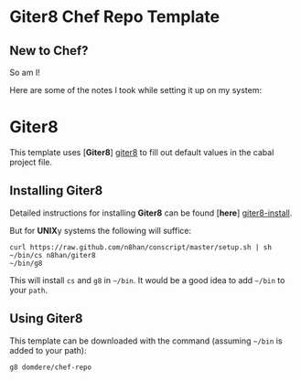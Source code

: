 # Giter8 Chef Repo Template

## New to Chef?

So am I!

Here are some of the notes I took while setting it up on my system:



# Giter8

This template uses [**Giter8**] [giter8] to fill out default values in the cabal project file.

## Installing Giter8

Detailed instructions for installing **Giter8** can be found [**here**] [giter8-install].

But for **UNIX**y systems the following will suffice:

    curl https://raw.github.com/n8han/conscript/master/setup.sh | sh
    ~/bin/cs n8han/giter8
    ~/bin/g8

This will install `cs` and `g8` in `~/bin`.  It would be a good idea to add `~/bin` to your `path`.

## Using Giter8

This template can be downloaded with the command (assuming `~/bin` is added to your path):

    g8 domdere/chef-repo

[giter8]: https://github.com/n8han/giter8 "n8han/giter8 on github.com" 
[giter8-install]: https://github.com/n8han/giter8/blob/master/README.markdown#installation "Installation instructions for Giter8"
